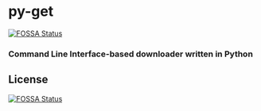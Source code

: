 # py-get
[![FOSSA Status](https://app.fossa.com/api/projects/git%2Bgithub.com%2FUltraStudioLTD%2Fpy-get.svg?type=shield)](https://app.fossa.com/projects/git%2Bgithub.com%2FUltraStudioLTD%2Fpy-get?ref=badge_shield)

### Command Line Interface-based downloader written in Python

## License
[![FOSSA Status](https://app.fossa.com/api/projects/git%2Bgithub.com%2FUltraStudioLTD%2Fpy-get.svg?type=large)](https://app.fossa.com/projects/git%2Bgithub.com%2FUltraStudioLTD%2Fpy-get?ref=badge_large)
